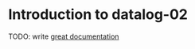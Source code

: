 # Introduction to datalog-02

TODO: write [great documentation](http://jacobian.org/writing/what-to-write/)
